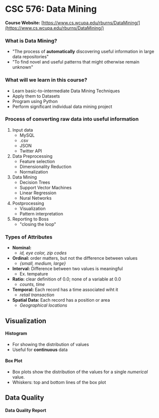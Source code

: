 # CSC 576: Data Mining

**Course Website:** [https://www.cs.wcupa.edu/rburns/DataMining/](https://www.cs.wcupa.edu/rburns/DataMining/)

### What is Data Mining?
* "The process of **automatically** discovering useful information in large data repositories"
* "To find novel and useful patterns that might otherwise remain unknown"

### What will we learn in this course?
* Learn basic-to-intermediate Data Mining Techniques
* Apply them to Datasets
* Program using Python
* Perform significant individual data mining project

### Process of converting raw data into useful information
1. Input data
    * MySQL
    * .csv
    * JSON
    * Twitter API
2. Data Preprocessing
    * Feature selection
    * Dimensionality Reduction
    * Normalization
3. Data Mining
    * Decision Trees
    * Support Vector Machines
    * Linear Regression
    * Nural Networks
4. Postprocessing
    * Visualization
    * Pattern interpretation
5. Reporting to Boss
    * "closing the loop"

### Types of Attributes
* **Nominal:**
    * *id, eye color, zip codes*
* **Ordinal:** order matters, but not the difference between values
    * *{small, medium, large}*
* **Interval:** Difference between two values is meaningful
    * Ex. tempature
* **Ratio:** clear definition of 0.0; none of a variable at 0.0
    * *counts, time*
* **Temporal:** Each record has a time associated wiht it
    * *retail transaction*
* **Spatial Data:** Each record has a position or area
    * *Geographical locations*

## Visualization

#### Histogram
* For showing the distribution of values
* Useful for **continuous** data

#### Box Plot
* Box plots show the distribution of the values for a single *numerical* value.
* Whiskers: top and bottom lines of the box plot

## Data Quality

#### Data Quality Report

